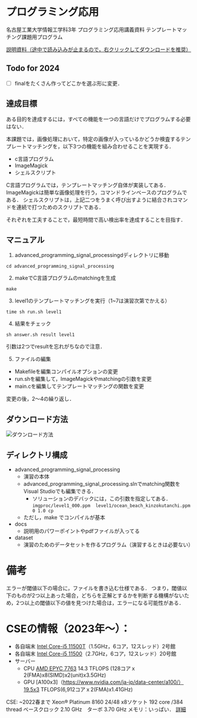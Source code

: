 # プログラミング応用
名古屋工業大学情報工学科3年 プログラミング応用講義資料 テンプレートマッチング課題用プログラム

[説明資料（途中で読み込みが止まるので，右クリックしてダウンロードを推奨）](./docs/advanced_programming_signal_processing.pdf)

## Todo for 2024
- [ ] finalをたくさん作ってどこかを選ぶ形に変更．

## 達成目標
ある目的を達成するには，すべての機能を一つの言語だけでプログラムする必要はない．

本課題では，画像処理において，特定の画像が入っているかどうか検査するテンプレートマッチングを，以下3つの機能を組み合わせることを実現する．

* c言語プログラム
* ImageMagick
* シェルスクリプト

C言語プログラムでは，テンプレートマッチング自体が実装してある．
ImageMagickは簡単な画像処理を行う，コマンドラインベースのプログラムである．
シェルスクリプトは，上記二つをうまく呼び出すように結合されコマンドを連続で打つためのスクリプトである．

それぞれを工夫することで，最短時間で高い検出率を達成することを目指す．

## マニュアル
1. advanced_programming_signal_processingdディレクトリに移動
```shell
cd advanced_programming_signal_processing
```

2. makeでC言語プログラムのmatchingを生成
```shell
make
```

3. level1のテンプレートマッチングを実行（1~7は演習次第でかえる）
```shell
time sh run.sh level1
```

4. 結果をチェック
```shell
sh answer.sh result level1
```

引数は2つでresultを忘れがちなので注意．

5. ファイルの編集
* Makefileを編集コンパイルオプションの変更
* run.shを編集して，ImageMagickやmatchingの引数を変更
* main.cを編集してテンプレートマッチングの関数を変更

変更の後，2～4の繰り返し．

## ダウンロード方法

![ダウンロード方法](./docs/image/fig1.png "ダウンロード方法 ")

## ディレクトリ構成
* advanced_programming_signal_processing
	* 演習の本体
	* advanced_programming_signal_processing.slnでmatching関数をVisual Studioでも編集できる．
		* ソリューションのデバックには，この引数を指定してある．`imgproc/level1_000.ppm  level1/ocean_beach_kinzokutanchi.ppm 0 1.0 cp`
	* ただし，make でコンパイルが基本
* docs
	* 説明用のパワーポイントやpdfファイルが入ってる
* dataset
	* 演習のためのデータセットを作るプログラム（演習するときは必要ない）

# 備考
エラーが閾値以下の場合に，ファイルを書き込む仕様である．
つまり，閾値以下のものが2つ以上あった場合，どちらを正解とするかを判断する機構がないため，2つ以上の閾値以下の値を見つけた場合は，エラーになる可能性がある．

# CSEの情報（2023年～）：
* 各自端末 [Intel Core-i5 11500T](https://www.intel.co.jp/content/www/jp/ja/products/sku/212272/intel-core-i511500t-processor-12m-cache-up-to-3-90-ghz/specifications.html)（1.5GHz，6コア，12スレッド）2号館
* 各自端末 [Intel Core-i5 11500](https://www.intel.co.jp/content/www/jp/ja/products/sku/212277/intel-core-i511500-processor-12m-cache-up-to-4-60-ghz/specifications.html)（2.7GHz，6コア，12スレッド）20号館
* サーバー 
	* CPU [AMD EPYC 7763](https://www.amd.com/ja/products/cpu/amd-epyc-7763) 14.3 TFLOPS (128コアｘ2(FMA)x8(SIMD)x2(unit)x3.5GHz)
	* GPU [A100x3]（https://www.nvidia.com/ja-jp/data-center/a100/）19.5x3 TFLOPS(6,912コアｘ2(FMA)x1.41GHz)

CSE: ~2022春まで
 Xeon® Platinum 8160 24/48 x8ソケット 192 core /384 thread
 ベースクロック 2.10 GHz　ターボ 3.70 GHz
 メモリ：いっぱい．
[詳細](https://www.intel.co.jp/content/www/jp/ja/products/sku/120501/intel-xeon-platinum-8160-processor-33m-cache-2-10-ghz/specifications.html)
